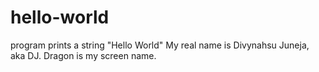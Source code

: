 # hello-world
program prints a string "Hello World"
My real name is Divynahsu Juneja, aka DJ. Dragon is my screen name.
